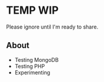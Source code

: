 # TEMP WIP

Please ignore until I'm ready to share.

## About

- Testing MongoDB
- Testing PHP
- Experimenting
